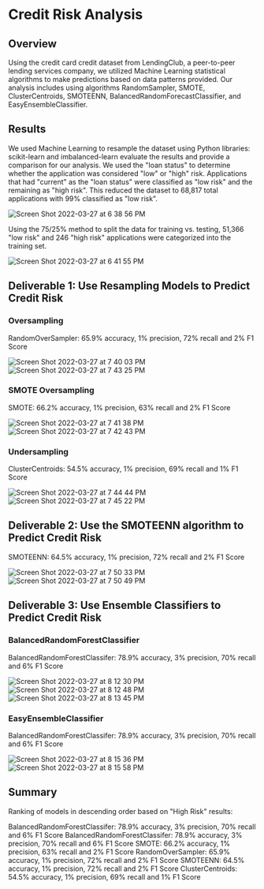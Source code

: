 # Credit Risk Analysis

## Overview
Using the credit card credit dataset from LendingClub, a peer-to-peer lending services company, we utilized Machine Learning statistical algorithms to make predictions based on data patterns provided. Our analysis includes using algorithms RandomSampler, SMOTE, ClusterCentroids, SMOTEENN, BalancedRandomForecastClassifier, and EasyEnsembleClassifier. 

## Results

We used Machine Learning to resample the dataset using Python libraries: scikit-learn and imbalanced-learn evaluate the results and provide a comparison for our analysis. We used the "loan status" to determine whether the application was considered "low" or "high" risk. Applications that had "current" as the "loan status" were classified as "low risk" and the remaining as "high risk". This reduced the dataset to 68,817 total applications with 99% classified as "low risk".

![Screen Shot 2022-03-27 at 6 38 56 PM](https://user-images.githubusercontent.com/93485455/160306146-63000b4f-277a-4e4d-9ded-89fc1dfc9f6d.png)

Using the 75/25% method to split the data for training vs. testing, 51,366 "low risk" and 246 "high risk" applications were categorized into the training set.


![Screen Shot 2022-03-27 at 6 41 55 PM](https://user-images.githubusercontent.com/93485455/160306237-04e37242-96cb-4a8c-9660-abda6a4446f7.png)


## Deliverable 1: Use Resampling Models to Predict Credit Risk

### Oversampling

RandomOverSampler: 65.9% accuracy, 1% precision, 72% recall and 2% F1 Score

![Screen Shot 2022-03-27 at 7 40 03 PM](https://user-images.githubusercontent.com/93485455/160308618-ec4b5a9e-793b-4c36-a0ff-1f02be365ad9.png)
![Screen Shot 2022-03-27 at 7 43 25 PM](https://user-images.githubusercontent.com/93485455/160308786-49d09624-c87e-4cdd-b8d3-b08cbf6129dc.png)


### SMOTE Oversampling

SMOTE: 66.2% accuracy, 1% precision, 63% recall and 2% F1 Score

![Screen Shot 2022-03-27 at 7 41 38 PM](https://user-images.githubusercontent.com/93485455/160308689-1b5f3779-c034-447f-afd6-a60c609505f8.png)
![Screen Shot 2022-03-27 at 7 42 43 PM](https://user-images.githubusercontent.com/93485455/160308747-83798947-9945-40ef-9aea-00554380d4f2.png)


### Undersampling

ClusterCentroids: 54.5% accuracy, 1% precision, 69% recall and 1% F1 Score

![Screen Shot 2022-03-27 at 7 44 44 PM](https://user-images.githubusercontent.com/93485455/160308844-fc6789e0-76c4-40dc-a625-57a48067a72d.png)
![Screen Shot 2022-03-27 at 7 45 22 PM](https://user-images.githubusercontent.com/93485455/160308884-e2e10a41-c0af-40cd-916f-5cd6467a536e.png)

## Deliverable 2: Use the SMOTEENN algorithm to Predict Credit Risk

SMOTEENN: 64.5% accuracy, 1% precision, 72% recall and 2% F1 Score

![Screen Shot 2022-03-27 at 7 50 33 PM](https://user-images.githubusercontent.com/93485455/160309179-775135d6-2c24-479f-bc86-ea5b50166d12.png)
![Screen Shot 2022-03-27 at 7 50 49 PM](https://user-images.githubusercontent.com/93485455/160309187-8c7b2800-8d42-46b0-be60-67fa52d26827.png)

## Deliverable 3: Use Ensemble Classifiers to Predict Credit Risk

### BalancedRandomForestClassifier

BalancedRandomForestClassifer: 78.9% accuracy, 3% precision, 70% recall and 6% F1 Score

![Screen Shot 2022-03-27 at 8 12 30 PM](https://user-images.githubusercontent.com/93485455/160310490-8a6ecfb3-e596-487b-a953-00a22ac4026b.png)
![Screen Shot 2022-03-27 at 8 12 48 PM](https://user-images.githubusercontent.com/93485455/160310506-ddc6a591-d8b8-4246-8eec-9a8c6f897b91.png)
![Screen Shot 2022-03-27 at 8 13 45 PM](https://user-images.githubusercontent.com/93485455/160310515-0f0e80cf-bf5d-4059-8785-1c0acbec8624.png)

### EasyEnsembleClassifier

BalancedRandomForestClassifer: 78.9% accuracy, 3% precision, 70% recall and 6% F1 Score

![Screen Shot 2022-03-27 at 8 15 36 PM](https://user-images.githubusercontent.com/93485455/160310607-11911eb5-38c8-4059-be37-646359986bf7.png)
![Screen Shot 2022-03-27 at 8 15 58 PM](https://user-images.githubusercontent.com/93485455/160310614-b42d2387-2838-4798-bf86-c5c69aa112f1.png)

## Summary

Ranking of models in descending order based on "High Risk" results:

BalancedRandomForestClassifer: 78.9% accuracy, 3% precision, 70% recall and 6% F1 Score
BalancedRandomForestClassifer: 78.9% accuracy, 3% precision, 70% recall and 6% F1 Score
SMOTE: 66.2% accuracy, 1% precision, 63% recall and 2% F1 Score
RandomOverSampler: 65.9% accuracy, 1% precision, 72% recall and 2% F1 Score
SMOTEENN: 64.5% accuracy, 1% precision, 72% recall and 2% F1 Score
ClusterCentroids: 54.5% accuracy, 1% precision, 69% recall and 1% F1 Score


